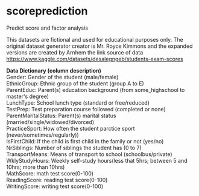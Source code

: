 # scoreprediction
Predict score and factor analysis

This datasets are fictional and used for educational purposes only.
The original dataset generator creator is Mr. Royce Kimmons and the expanded versions are created by Arnhem
the link source of data https://www.kaggle.com/datasets/desalegngeb/students-exam-scores

**Data Dictionary (column description)**  
Gender: Gender of the student (male/female)  
EthnicGroup: Ethnic group of the student (group A to E)  
ParentEduc: Parent(s) education background (from some_highschool to master's degree)  
LunchType: School lunch type (standard or free/reduced)  
TestPrep: Test preparation course followed (completed or none)  
ParentMaritalStatus: Parent(s) marital status (married/single/widowed/divorced)  
PracticeSport: How often the student parctice sport (never/sometimes/regularly))  
IsFirstChild: If the child is first child in the family or not (yes/no)  
NrSiblings: Number of siblings the student has (0 to 7)  
TransportMeans: Means of transport to school (schoolbus/private)  
WklyStudyHours: Weekly self-study hours(less that 5hrs; between 5 and 10hrs; more than 10hrs)  
MathScore: math test score(0-100)  
ReadingScore: reading test score(0-100)  
WritingScore: writing test score(0-100)  
